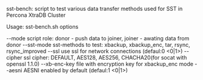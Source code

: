  sst-bench: script to test various data transfer methods used for SST in Percona XtraDB Cluster

 Usage: sst-bench.sh options

 --mode        script role: donor - push data to joiner, joiner - awating data from donor
 --sst-mode    sst-methods to test: xbackup, xbackup_enc, tar, rsync, rsync_improved
 --ssl         use ssl for network connections (defaul:0 <0|1>)
 --cipher      ssl cipher: DEFAULT, AES128, AES256, CHACHA20(for socat with openssl 1.1.0)
 --xb-enc-key  file with encryption key for xbackup_enc mode
 --aesni       AESNI enabled by default (defaul:1 <0|1>)
